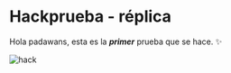 # Hackprueba - réplica
 
Hola padawans, esta es la _**primer**_ prueba que se hace. :sparkles:

![hack](img/zyx-censura-prensa.jpg)
